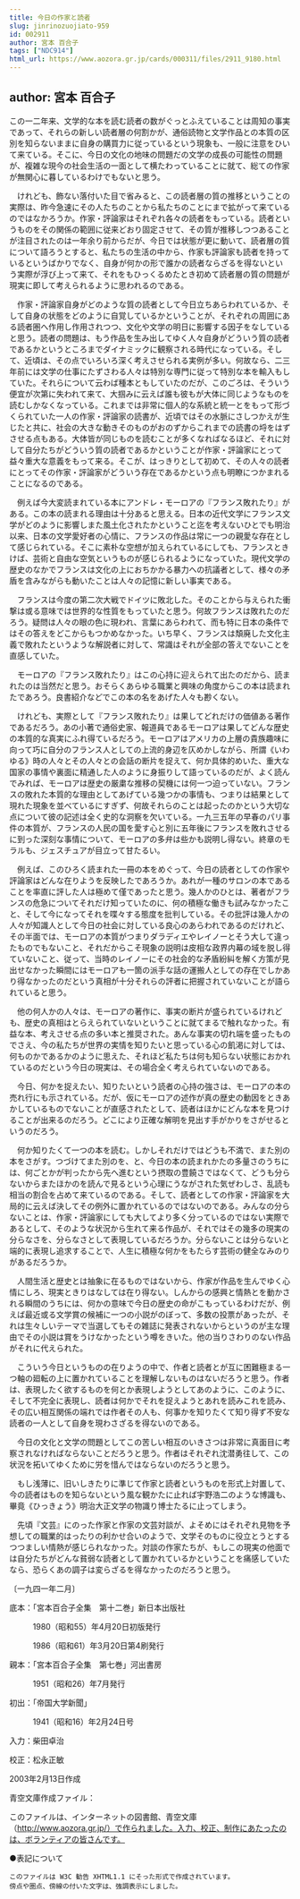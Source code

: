 ```yaml
---
title: 今日の作家と読者
slug: jinrinozuojiato-959
id: 002911
author: 宮本 百合子
tags: ["NDC914"]
html_url: https://www.aozora.gr.jp/cards/000311/files/2911_9180.html
---
```


## author: 宮本 百合子

この一二年来、文学的な本を読む読者の数がぐっとふえていることは周知の事実であって、それらの新しい読者層の何割かが、通俗読物と文学作品との本質の区別を知らないままに自身の購買力に従っているという現象も、一般に注意をひいて来ている。そこに、今日の文化の地味の問題だの文学の成長の可能性の問題が、複雑な現今の社会生活の一面として横たわっていることに就て、総ての作家が無関心に暮しているわけでもないと思う。

　けれども、飾ない落付いた目で省みると、この読者層の質の推移ということの実際は、昨今急速にその人たちのことから私たちのことにまで拡がって来ているのではなかろうか。作家・評論家はそれぞれ各々の読者をもっている。読者というものをその関係の範囲に従来どおり固定させて、その質が推移しつつあることが注目されたのは一年余り前からだが、今日では状態が更に動いて、読者層の質について語ろうとすると、私たちの生活の中から、作家も評論家も読者を持っているというばかりでなく、自身が何かの形で誰かの読者ならざるを得ないという実際が浮び上って来て、それをもひっくるめたとき初めて読者層の質の問題が現実に即して考えられるように思われるのである。

　作家・評論家自身がどのような質の読者として今日立ちあらわれているか、そして自身の状態をどのように自覚しているかということが、それぞれの周囲にある読者圏へ作用し作用されつつ、文化や文学の明日に影響する因子をなしていると思う。読者の問題は、もう作品を生み出してゆく人々自身がどういう質の読者であるかというところまでダイナミックに観察される時代になっている。そして、近頃は、その点でいろいろ深く考えさせられる実例が多い。何故なら、二三年前には文学の仕事にたずさわる人々は特別な専門に従って特別な本を輸入もしていた。それらについて云わば種本ともしていたのだが、このごろは、そういう便宜が次第に失われて来て、大掴みに云えば誰も彼もが大体に同じようなものを読むしかなくなっている。これまでは非常に個人的な系統と統一とをもって形づくられていた一人の作家・評論家の読書が、近頃ではその水脈にさしつかえが生じたと共に、社会の大きな動きそのものがおのずからこれまでの読書の埒をはずさせる点もある。大体皆が同じものを読むことが多くなればなるほど、それに対して自分たちがどういう質の読者であるかということが作家・評論家にとって益々重大な意義をもって来る。そこが、はっきりとして初めて、その人々の読者にとってその作家・評論家がどういう存在であるかという点も明瞭につかまれることになるのである。

　例えば今大変読まれている本にアンドレ・モーロアの『フランス敗れたり』がある。この本の読まれる理由は十分あると思える。日本の近代文学にフランス文学がどのように影響しまた風土化されたかということ迄を考えないひとでも明治以来、日本の文学愛好者の心情に、フランスの作品は常に一つの親愛な存在として感じられている。そこに素朴な空想が加えられているにしても、フランスときけば、芸術と自由な空気というものが感じられるようになっていた。現代文学の歴史のなかでフランスは文化の上におちかかる暴力への抗議者として、様々の矛盾を含みながらも動いたことは人々の記憶に新しい事実である。

　フランスは今度の第二次大戦でドイツに敗北した。そのことから与えられた衝撃は或る意味では世界的な性質をもっていたと思う。何故フランスは敗れたのだろう。疑問は人々の眼の色に現われ、言葉にあらわれて、而も特に日本の条件ではその答えをどこからもつかめなかった。いち早く、フランスは頽廃した文化主義で敗れたというような解説者に対して、常識はそれが全部の答えでないことを直感していた。

　モーロアの『フランス敗れたり』はこの心持に迎えられて出たのだから、読まれたのは当然だと思う。おそらくあらゆる職業と興味の角度からこの本は読まれたであろう。良書紹介などでこの本の名をあげた人々も尠くない。

　けれども、実際として『フランス敗れたり』は果してどれだけの価値ある著作であるだろう。あの小著で通俗史家、報道員であるモーロアは果してどんな歴史の本質的な真実にふれ得ているだろう。モーロアはアメリカの上層の貴族趣味に向って巧に自分のフランス人としての上流的身辺を仄めかしながら、所謂《いわゆる》時の人々とその人々との会話の断片を捉えて、何か具体的めいた、重大な国家の事情や裏面に精通した人のように身振りして語っているのだが、よく読んでみれば、モーロアは歴史の厳粛な推移の契機には何一つ迫っていない。フランスの敗れた本質的な理由としてあげている幾つかの事情も、つまりは結果として現れた現象を並べているにすぎず、何故それらのことは起ったのかという大切な点について彼の記述は全く史的な洞察を欠いている。一九三五年の早春のパリ事件の本質が、フランスの人民の国を愛す心と別に五年後にフランスを敗れさせるに到った深刻な事情について、モーロアの多弁は些かも説明し得ない。終章のモラルも、ジェスチュアが目立って甘たるい。

　例えば、このひろく読まれた一冊の本をめぐって、今日の読者としての作家や評論家はどんな在りようを反映したであろうか。あれが一種のサロンの本であることを率直に評した人は極めて僅であったと思う。幾人かのひとは、著者がフランスの危急についてそれだけ知っていたのに、何の積極な働きも試みなかったこと、そして今になってそれを喋々する態度を批判している。その批評は幾人かの人々が知識人として今日の社会に対している良心のあらわれであるのだけれど、その半面では、モーロアの本質がつまりダラディエやレイノーとそう大して違ったものでもないこと、それだからこそ現象の説明は皮相な政界内幕の域を脱し得ていないこと、従って、当時のレイノーにその社会的な矛盾紛糾を解く方策が見出せなかった瞬間にはモーロアも一箇の派手な話の運搬人としての存在でしかあり得なかったのだという真相が十分それらの評者に把握されていないことが語られていると思う。

　他の何人かの人々は、モーロアの著作に、事実の断片が盛られているけれども、歴史の真相はとらえられていないということに就てまるで触れなかった。有益な本、考えさせる点の多い本と推奨された。あんな事実の切れ端を盛ったものでさえ、今の私たちが世界の実情を知りたいと思っている心の飢渇に対しては、何ものかであるかのように思えた、それほど私たちは何も知らない状態におかれているのだという今日の現実は、その場合全く考えられていないのである。

　今日、何かを捉えたい、知りたいという読者の心持の強さは、モーロアの本の売れ行にも示されている。だが、仮にモーロアの述作が真の歴史の動因をときあかしているものでないことが直感されたとして、読者はほかにどんな本を見つけることが出来るのだろう。どこにより正確な解明を見出す手がかりをさがせるというのだろう。

　何か知りたくて一つの本を読む。しかしそれだけではどうも不満で、また別の本をさがす。つづけてまた別のを、と、今日の本の読まれかたの多量さのうちには、何ごとかが判ったから先へ進むという摂取の豊饒さではなくて、どうも分らないからまたほかのを読んで見るという心理にうながされた気ぜわしさ、乱読も相当の割合を占めて来ているのである。そして、読者としての作家・評論家を大局的に云えば決してその例外に置かれているのではないのである。みんなの分らないことは、作家・評論家にしても大してより多く分っているのではない実際であるとして、そのような状況から生れて来る作品が、それではその幾多の現実の分らなさを、分らなさとして表現しているだろうか。分らないことは分らないと端的に表現し追求することで、人生に積極な何かをもたらす芸術の健全なみのりがあるだろうか。

　人間生活と歴史とは抽象に在るものではないから、作家が作品を生んでゆく心情にしろ、現実ときりはなしては在り得ない。しんからの感興と情熱とを動かされる瞬間のうちには、何かの意味で今日の歴史の命がこもっているわけだが、例えば最近或る文学賞の候補に一つの小説がのぼって、多数の投票があったが、それは生々しいテーマで当選してもその雑誌に発表されないからというのが主な理由でその小説は賞をうけなかったという噂をきいた。他の当りさわりのない作品がそれに代えられた。

　こういう今日というものの在りようの中で、作者と読者とが互に困難極まる一つ軸の廻転の上に置かれていることを理解しないものはないだろうと思う。作者は、表現したく欲するものを何とか表現しようとしてあのように、このように、そして不完全に表現し、読者は何かでそれを捉えようとあれを読みこれを読み、その広い相互関係の端れでは作者その人も、何事かを知りたくて知り得ず不安な読者の一人として自身を現わさざるを得ないのである。

　今日の文化と文学の問題としてこの苦しい相互のいきさつは非常に真面目に考察されなければならないことだろうと思う。作者はそれぞれ沈潜勇往して、この状況を拓いてゆくために労を惜んではならないのだろうと思う。

　もし浅薄に、旧いしきたりに準じて作家と読者というものを形式上対置して、今の読者はものを知らないという風な観かたに止れば宇野浩二のような博識も、畢竟《ひっきょう》明治大正文学の物識り博士たるに止ってしまう。

　先頃『文芸』にのった作家と作家の文芸対談が、よそめにはそれぞれ見物を予想しての職業的はったりの利かせ合いのようで、文学そのものに役立とうとするつつましい情熱が感じられなかった。対談の作家たちが、もしこの現実の他面では自分たちがどんな貧弱な読者として置かれているかということを痛感していたなら、恐らくあの調子は変らざるを得なかったのだろうと思う。

〔一九四一年二月〕













底本：「宮本百合子全集　第十二巻」新日本出版社


　　　1980（昭和55）年4月20日初版発行

　　　1986（昭和61）年3月20日第4刷発行

親本：「宮本百合子全集　第七巻」河出書房

　　　1951（昭和26）年7月発行

初出：「帝国大学新聞」

　　　1941（昭和16）年2月24日号

入力：柴田卓治

校正：松永正敏

2003年2月13日作成

青空文庫作成ファイル：

このファイルは、インターネットの図書館、青空文庫（http://www.aozora.gr.jp/）で作られました。入力、校正、制作にあたったのは、ボランティアの皆さんです。











●表記について


	このファイルは W3C 勧告 XHTML1.1 にそった形式で作成されています。
	傍点や圏点、傍線の付いた文字は、強調表示にしました。